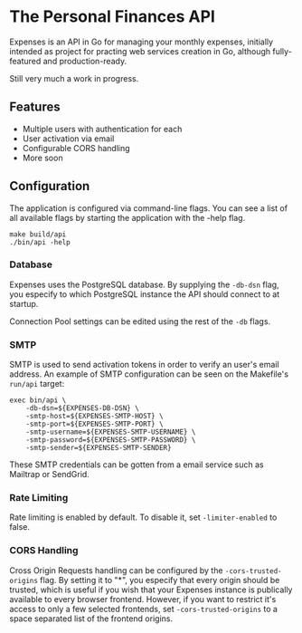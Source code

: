# The Personal Finances API
Expenses is an API in Go for managing your monthly expenses, initially intended as 
project for practing web services creation in Go, although fully-featured and production-ready.

Still very much a work in progress.

## Features
- Multiple users with authentication for each
- User activation via email
- Configurable CORS handling
- More soon

## Configuration

The application is configured via command-line flags.
You can see a list of all available flags by starting the
application with the -help flag.

```
make build/api
./bin/api -help
```

### Database 

Expenses uses the PostgreSQL database. By supplying the
`-db-dsn` flag, you especify to which PostgreSQL instance
the API should connect to at startup. 

Connection Pool settings can be edited using the rest of
the `-db` flags.

### SMTP

SMTP is used to send activation tokens in order to verify
an user's email address. An example of SMTP configuration can
be seen on the Makefile's `run/api` target:

```
exec bin/api \
	-db-dsn=${EXPENSES-DB-DSN} \
	-smtp-host=${EXPENSES-SMTP-HOST} \
	-smtp-port=${EXPENSES-SMTP-PORT} \
	-smtp-username=${EXPENSES-SMTP-USERNAME} \
	-smtp-password=${EXPENSES-SMTP-PASSWORD} \
	-smtp-sender=${EXPENSES-SMTP-SENDER}
```

These SMTP credentials can be gotten from a email service such
as Mailtrap or SendGrid.


### Rate Limiting 

Rate limiting is enabled by default. To disable it, set `-limiter-enabled` to false.

### CORS Handling

Cross Origin Requests handling can be configured by the 
`-cors-trusted-origins` flag. By setting it to "*", you
especify that every origin should be trusted, which is
useful if you wish that your Expenses instance is publically 
available to every browser frontend. However, if you want
to restrict it's access to only a few selected frontends,
set `-cors-trusted-origins` to a space separated list
of the frontend origins.

